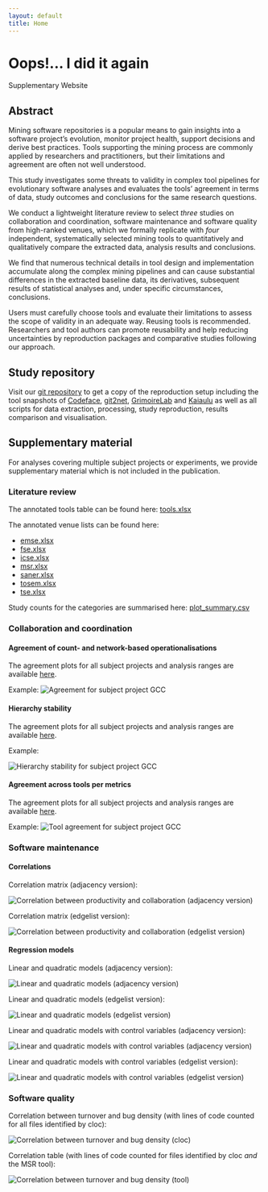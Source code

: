 ```yaml
---
layout: default
title: Home
---
```


# Oops!... I did it again

Supplementary Website

## Abstract

Mining software repositories is a popular means to gain insights into
a software project’s evolution, monitor project health, support decisions and
derive best practices. Tools supporting the mining process are commonly applied by 
researchers and practitioners, but their limitations and agreement are
often not well understood.

This study investigates some threats to validity in complex tool
pipelines for evolutionary software analyses and evaluates the tools’ agreement 
in terms of data, study outcomes and conclusions for the same research
questions.

We conduct a lightweight literature review to select *three* studies
on collaboration and coordination, software maintenance and software quality
from high-ranked venues, which we formally replicate with *four* independent,
systematically selected mining tools to quantitatively and qualitatively compare 
the extracted data, analysis results and conclusions.

We find that numerous technical details in tool design and implementation accumulate
along the complex mining pipelines and can cause substantial differences in the 
extracted baseline data, its derivatives, subsequent results
of statistical analyses and, under specific circumstances, conclusions.

Users must carefully choose tools and evaluate their limitations
to assess the scope of validity in an adequate way. Reusing tools is recommended. 
Researchers and tool authors can promote reusability and help reducing 
uncertainties by reproduction packages and comparative studies following
our approach.

## Study repository

Visit our [git repository](https://github.com/nicolehoess/emse2025) to get a copy of 
the reproduction setup including the tool snapshots of 
[Codeface](https://github.com/lfd/codeface),
[git2net](https://github.com/gotec/git2net),
[GrimoireLab](https://github.com/chaoss/grimoirelab) and
[Kaiaulu](https://github.com/sailuh/kaiaulu)
as well as all scripts for
data extraction, processing, study reproduction, results comparison and visualisation.

## Supplementary material

For analyses covering multiple subject projects or experiments, 
we provide supplementary material which is not included in the publication.

### Literature review

The annotated tools table can be found here: [tools.xlsx](/literature/tools.xlsx)

The annotated venue lists can be found here:
- [emse.xlsx](/literature/emse.xlsx)
- [fse.xlsx](/literature/fse.xlsx)
- [icse.xlsx](/literature/icse.xlsx)
- [msr.xlsx](/literature/msr.xlsx)
- [saner.xlsx](/literature/saner.xlsx)
- [tosem.xlsx](/literature/tosem.xlsx)
- [tse.xlsx](/literature/tse.xlsx)

Study counts for the categories are summarised here: [plot_summary.csv](/literature/plot_summary.csv)

### Collaboration and coordination

#### Agreement of count- and network-based operationalisations

The agreement plots for all subject projects and analysis ranges are available [here](/collaboration/index.html#metrics-agreement).

Example:
![Agreement for subject project GCC](/collaboration/gcc_agreement_107-104.png)

#### Hierarchy stability

The agreement plots for all subject projects and analysis ranges are available [here](/collaboration/index.html#hierarchy-stability).

Example:

![Hierarchy stability for subject project GCC](/collaboration/gcc_stability_107-104.png)

#### Agreement across tools per metrics

The agreement plots for all subject projects and analysis ranges are available [here](/collaboration/index.html#tools-agreement).

Example:
![Tool agreement for subject project GCC](/collaboration/gcc_tool_agreement_107-104.png)


### Software maintenance

#### Correlations

Correlation matrix (adjacency version):

![Correlation between productivity and collaboration (adjacency version)](/productivity/corr_adjacency.png)

Correlation matrix (edgelist version):

![Correlation between productivity and collaboration (edgelist version)](/productivity/corr_edgelist.png)

#### Regression models

Linear and quadratic models (adjacency version):

![Linear and quadratic models (adjacency version)](/productivity/reg_adjacency.png)

Linear and quadratic models (edgelist version):

![Linear and quadratic models (edgelist version)](/productivity/reg_edgelist.png)

Linear and quadratic models with control variables (adjacency version):

![Linear and quadratic models with control variables (adjacency version)](/productivity/reg_adjacency_controls.png)

Linear and quadratic models with control variables (edgelist version):

![Linear and quadratic models with control variables (edgelist version)](/productivity/reg_edgelist_controls.png)


### Software quality

Correlation between turnover and bug density (with lines of code counted for all files identified by cloc):

![Correlation between turnover and bug density (cloc)](/quality/corr.png)

Correlation table (with lines of code counted for files identified by cloc *and* the MSR tool):

![Correlation between turnover and bug density (tool)](/quality/corr_filtered.png)